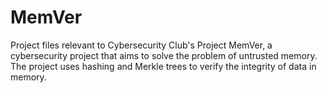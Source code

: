 # MemVer
Project files relevant to Cybersecurity Club's Project MemVer, a cybersecurity project that aims to solve the problem of untrusted memory. The project uses hashing and Merkle trees to verify the integrity of data in memory.
